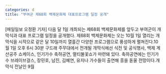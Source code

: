 ```yaml
---
categories: d
title: "부여군 제68회 백제문화제 대표프로그램 일정 공개"
---
```

[매일일보 오정환 기자] 다음 달 1일 개최되는 제68회 백제문화제를 앞두고 부여군이 개막식과 대표 프로그램 일정을 공개했다. 제68회 백제문화제는 오는 10월 1일 열리는 개막식을 시작으로 같은 달 10일까지 열흘간 다양한 프로그램으로 풍성하게 펼쳐진다.10월 1일 오후 6시 30분 구드래 주무대에서 전개될 개막식에선 식전 및 공식행사, 백제 계산공주 쇼케이스, 인기가수 축하공연, 멀티불꽃쇼가 마련돼 있다. 축하공연에는 인기가수 브레이브걸스, 장민호, 남진, 김혜연, 유지나 가수들이 출연해 흥을 돋울 전망이다.개막식 전날인 9월